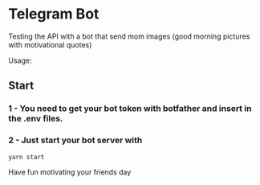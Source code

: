 # Telegram Bot
Testing the API with a bot that send mom images (good morning pictures with motivational quotes)

Usage:

## Start

### 1 - You need to get your bot token with botfather and insert in the .env files.
### 2 - Just start your bot server with

````
yarn start
````

Have fun motivating your friends day
